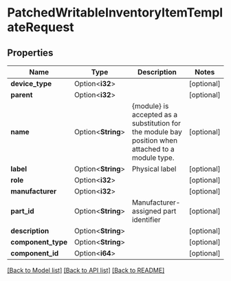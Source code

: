 # PatchedWritableInventoryItemTemplateRequest

## Properties

Name | Type | Description | Notes
------------ | ------------- | ------------- | -------------
**device_type** | Option<**i32**> |  | [optional]
**parent** | Option<**i32**> |  | [optional]
**name** | Option<**String**> | {module} is accepted as a substitution for the module bay position when attached to a module type. | [optional]
**label** | Option<**String**> | Physical label | [optional]
**role** | Option<**i32**> |  | [optional]
**manufacturer** | Option<**i32**> |  | [optional]
**part_id** | Option<**String**> | Manufacturer-assigned part identifier | [optional]
**description** | Option<**String**> |  | [optional]
**component_type** | Option<**String**> |  | [optional]
**component_id** | Option<**i64**> |  | [optional]

[[Back to Model list]](../README.md#documentation-for-models) [[Back to API list]](../README.md#documentation-for-api-endpoints) [[Back to README]](../README.md)


